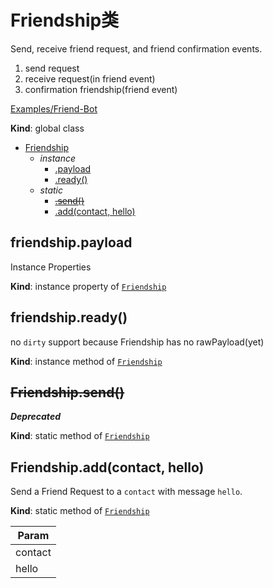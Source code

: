 # Friendship类
Send, receive friend request, and friend confirmation events.

1. send request
2. receive request(in friend event)
3. confirmation friendship(friend event)

[Examples/Friend-Bot](https://githubcom/Chatie/wechaty/blob/master/examples/friend-botts)

**Kind**: global class  

* [Friendship](/zh/api/friendship?id=top)
    * _instance_
        * [.payload](#Friendshippayload)
        * [.ready()](#Friendshipready)
    * _static_
        * ~~[.send()](#Friendshipsend)~~
        * [.add(contact, hello)](#Friendshipaddcontact-hello)

<a name="Friendship+payload"></a>

## friendship.payload
Instance Properties

**Kind**: instance property of [<code>Friendship</code>](/zh/api/friendship?id=top)  
<a name="Friendship+ready"></a>

## friendship.ready()
no `dirty` support because Friendship has no rawPayload(yet)

**Kind**: instance method of [<code>Friendship</code>](/zh/api/friendship?id=top)  
<a name="Friendship.send"></a>

## ~~Friendship.send()~~
***Deprecated***

**Kind**: static method of [<code>Friendship</code>](/zh/api/friendship?id=top)  
<a name="Friendship.add"></a>

## Friendship.add(contact, hello)
Send a Friend Request to a `contact` with message `hello`.

**Kind**: static method of [<code>Friendship</code>](/zh/api/friendship?id=top)  

| Param |
| --- |
| contact | 
| hello | 

<a name="Message"></a>
